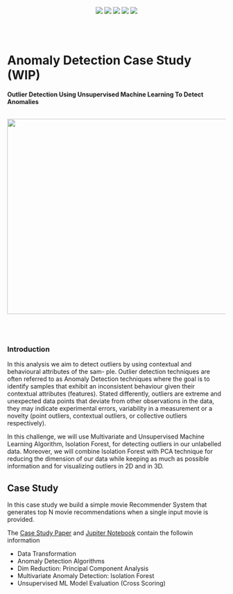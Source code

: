 <p align="center">
        <img src="https://img.shields.io/badge/ML-Anomaly%20Detection%20Case%20Study-red"></a>
        <img src="https://img.shields.io/badge/ML-Unsupervised%20Learning-green"></a>
        <img src="https://img.shields.io/badge/ML-Isolation%20Forest-9cf"></a>
        <img src="https://img.shields.io/badge/Evaluation-Cross%20Scoring-yellow"></a>
        <img src="https://img.shields.io/badge/Python_Jupiter_Notebook-brightgreen?style=flat&logo=jupiter"></a>
      
</p>
  <br><br>
  
# Anomaly Detection Case Study (WIP)
**Outlier Detection Using Unsupervised Machine Learning To Detect Anomalies**
<br><br>
<p align="center"> <img href ="" src="https://www.neuraldesigner.com/images/outliers-blog.jpeg?raw=true"
  width="900" height="450"> </p>
  <br>
  

<br> 

### Introduction
In this analysis we aim to detect outliers by using contextual and behavioural attributes of the sam- ple. Outlier detection techniques are often referred to as Anomaly Detection techniques where the goal is to identify samples that exhibit an inconsistent behaviour given their contextual attributes (features). Stated differently, outliers are extreme and unexpected data points that deviate from other observations in the data, they may indicate experimental errors, variability in a measurement or a novelty (point outliers, contextual outliers, or collective outliers respectively).

In this challenge, we will use Multivariate and Unsupervised Machine Learning Algorithm, Isolation Forest, for detecting outliers in our unlabelled data. Moreover, we will combine Isolation Forest with PCA technique for reducing the dimension of our data while keeping as much as possible information and for visualizing outliers in 2D and in 3D.

## Case Study 
In this case study we build a simple movie Recommender System that generates top N movie recommendations when a single input movie is provided.

The <a href="https://github.com/TatevKaren/data-science-popular-algorithms/blob/main/Anomaly_detection_techniques/Anomaly%20Detction%20Paper.pdf"> Case Study Paper</a> and <a href="https://github.com/TatevKaren/data-science-popular-algorithms/blob/main/Anomaly_detection_techniques/Unsupervised_Learning_Anomaly_Detection.ipynb">Jupiter Notebook</a> contain the followin information<br>

- Data Transformation 
- Anomaly Detection Algorithms
- Dim Reduction: Principal Component Analysis 
- Multivariate Anomaly Detection: Isolation Forest
- Unsupervised ML Model Evaluation (Cross Scoring)

<br>
